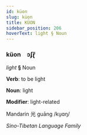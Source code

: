 ```yaml
---
id: küon
slug: küon
title: KÜON
sidebar_position: 206
hoverText: light § Noun
---
```


### küon&emsp;<span kind="abugida">ɔʄɽ̃</span>

*light* **§** Noun

**Verb**: to be light

**Noun**: light

**Modifier**: light-related

Mandarin 光 guāng /ku̯ɑŋ/

*Sino-Tibetan Language Family*